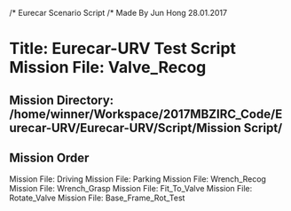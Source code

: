 /* Eurecar Scenario Script 
/* Made By Jun Hong 28.01.2017

# Title: Eurecar-URV Test Script Mission File: Valve_Recog

## Mission Directory: /home/winner/Workspace/2017MBZIRC_Code/Eurecar-URV/Eurecar-URV/Script/Mission Script/


## Mission Order
Mission File: Driving
Mission File: Parking
Mission File: Wrench_Recog
Mission File: Wrench_Grasp
Mission File: Fit_To_Valve
Mission File: Rotate_Valve
Mission File: Base_Frame_Rot_Test


